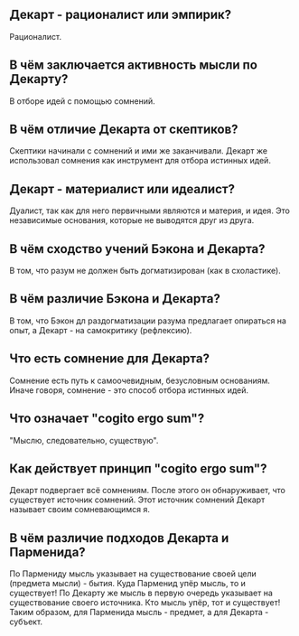 ## Декарт - рационалист или эмпирик?
Рационалист.

## В чём заключается активность мысли по Декарту?
В отборе идей с помощью сомнений.

## В чём отличие Декарта от скептиков?
Скептики начинали с сомнений и ими же заканчивали.
Декарт же использовал сомнения как инструмент для отбора истинных идей.

## Декарт - материалист или идеалист?
Дуалист, так как для него первичными являются и материя, и идея.
Это независимые основания, которые не выводятся друг из друга.

## В чём сходство учений Бэкона и Декарта?
В том, что разум не должен быть догматизирован (как в схоластике).

## В чём различие Бэкона и Декарта?
В том, что Бэкон дл раздогматизации разума предлагает опираться на опыт, а Декарт - на самокритику (рефлексию).

## Что есть сомнение для Декарта?
Сомнение есть путь к самоочевидным, безусловным основаниям.
Иначе говоря, сомнение - это способ отбора истинных идей.

## Что означает "cogito ergo sum"?
"Мыслю, следовательно, существую".

## Как действует принцип "cogito ergo sum"?
Декарт подвергает всё сомнениям.
После этого он обнаруживает, что существует источник сомнений.
Этот источник сомнений Декарт называет своим сомневающимся я.

## В чём различие подходов Декарта и Парменида?
По Пармениду мысль указывает на существование своей цели (предмета мысли) - бытия.
Куда Парменид упёр мысль, то и существует!
По Декарту же мысль в первую очередь указывает на существование своего источника.
Кто мысль упёр, тот и существует!
Таким образом, для Парменида мысль - предмет, а для Декарта - субъект.
